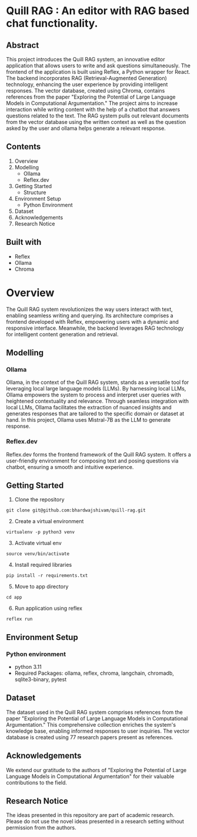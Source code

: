 # Quill RAG : An editor with RAG based chat functionality.

## Abstract
This project introduces the Quill RAG system, an innovative editor application that allows users to write and ask questions simultaneously. The frontend of the application is built using Reflex, a Python wrapper for React. The backend incorporates RAG (Retrieval-Augmented Generation) technology, enhancing the user experience by providing intelligent responses. The vector database, created using Chroma, contains references from the paper "Exploring the Potential of Large Language Models in Computational Argumentation." The project aims to increase interaction while writing content with the help of a chatbot that answers questions related to the text. The RAG system pulls out relevant documents from the vector database using the written context as well as the question asked by the user and ollama helps generate a relevant response.

## Contents
1. Overview
2. Modelling
    * Ollama
    * Reflex.dev
3. Getting Started
    * Structure
4. Environment Setup
    * Python Environment
5. Dataset
6. Acknowledgements
7. Research Notice

## Built with
* Reflex
* Ollama
* Chroma

# Overview
The Quill RAG system revolutionizes the way users interact with text, enabling seamless writing and querying. Its architecture comprises a frontend developed with Reflex, empowering users with a dynamic and responsive interface. Meanwhile, the backend leverages RAG technology for intelligent content generation and retrieval.

## Modelling


### Ollama
Ollama, in the context of the Quill RAG system, stands as a versatile tool for leveraging local large language models (LLMs). By harnessing local LLMs, Ollama empowers the system to process and interpret user queries with heightened contextuality and relevance. Through seamless integration with local LLMs, Ollama facilitates the extraction of nuanced insights and generates responses that are tailored to the specific domain or dataset at hand. In this project, Ollama uses Mistral-7B as the LLM to generate response.

### Reflex.dev
Reflex.dev forms the frontend framework of the Quill RAG system. It offers a user-friendly environment for composing text and posing questions via chatbot, ensuring a smooth and intuitive experience.

## Getting Started
1. Clone the repository
```
git clone git@github.com:bhardwajshivam/quill-rag.git
```

2. Create a virtual environment
```
virtualenv -p python3 venv
```

3. Activate virtual env
```
source venv/bin/activate
```

4. Install required libraries
```
pip install -r requirements.txt
```

5. Move to app directory
```
cd app
```

6. Run application using reflex
```
reflex run
```

## Environment Setup


### Python environment
* python 3.11
* Required Packages: ollama, reflex, chroma, langchain, chromadb, sqlite3-binary, pytest

## Dataset

The dataset used in the Quill RAG system comprises references from the paper "Exploring the Potential of Large Language Models in Computational Argumentation." This comprehensive collection enriches the system's knowledge base, enabling informed responses to user inquiries. The vector database is created using 77 research papers present as references.

## Acknowledgements

We extend our gratitude to the authors of "Exploring the Potential of Large Language Models in Computational Argumentation" for their valuable contributions to the field.


## Research Notice

The ideas presented in this repository are part of academic research. Please do not use the novel ideas presented in a research setting without permission from the authors.